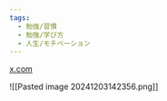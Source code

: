 ```yaml
---
tags:
  - 勉強/習慣
  - 勉強/学び方
  - 人生/モチベーション
---
```

[x.com](https://x.com/tachibana7010/status/1856807499544117397)

![[Pasted image 20241203142356.png]]